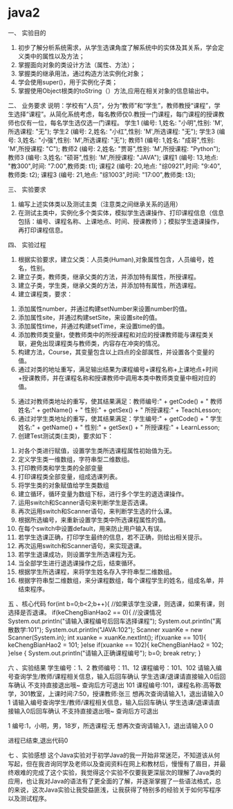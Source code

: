 # java2
一、 实验目的
1. 初步了解分析系统需求，从学生选课角度了解系统中的实体及其关系，学会定义类中的属性以及方法；
2. 掌握面向对象的类设计方法（属性、方法）；
3. 掌握类的继承用法，通过构造方法实例化对象；
4. 学会使用super()，用于实例化子类；
5. 掌握使用Object根类的toString（）方法,应用在相关对象的信息输出中。

二、 业务要求
说明：学校有“人员”，分为“教师”和“学生”，教师教授“课程”，学生选择“课程”。从简化系统考虑，每名教师仅0.教授一门课程，每门课程的授课教师也仅有一位，每名学生选仅选一门课程。
学生1 (编号: 1,姓名: "小明",性别: 'M',所选课程: "无");
学生2 (编号: 2,姓名: "小红",性别: 'M',所选课程: "无");
学生3 (编号: 3,姓名: "小强",性别: 'M',所选课程: "无");
教师1 (编号: 1,姓名: "成哥",性别: 'M',所授课程: "C");
教师2 (编号: 2,姓名: "贾哥",性别: 'M',所授课程: "Python");
教师3 (编号: 3,姓名: "硕哥",性别: 'M',所授课程: "JAVA");
课程1 (编号: 13,地点: "教300",时间: "7:00",教师类: t1);
课程2 (编号: 20,地点: "综0921",时间: "9:40",教师类: t2);
课程3 (编号: 21,地点: "综1003",时间: "17:00",教师类: t3);

三、 实验要求
1. 编写上述实体类以及测试主类（注意类之间继承关系的适用）
2. 在测试主类中，实例化多个类实体，模拟学生选课操作、打印课程信息（信息包括：编号、课程名称、上课地点、时间、授课教师 ）；模拟学生退课操作，再打印课程信息。

四、 实验过程
1. 根据实验要求，建立父类：人员类(Human),对象属性包含，人员编号，姓名，性别。
2. 建立子类，教师类，继承父类的方法，并添加特有属性，所授课程。
3. 建立子类，学生类，继承父类的方法，并添加特有属性，所选课程。
4. 建立课程类，要求：
1) 添加属性number，并通过构建setNumber来设置number的值。
2) 添加属性site，并通过构建setSite，来设置site的值。
3) 添加属性time，并通过构建setTime，来设置time的值。
4) 添加教师类变量t，使教师类中的所授课程和对应的授课教师能与课程类关联，避免出现课程类与教师类，内容存在冲突的情况。
5) 构建方法，Course，其变量包含以上四点的全部属性，并设置各个变量的值。
6) 通过对类的地址重写，满足输出结果为课程编号+课程名称+上课地点+时间+授课教师，并在课程名称和授课教师中调用本类中教师类变量中相对应的值。
5. 通过对教师类地址的重写，使其结果满足：教师编号:" + getCode() + " 教师姓名:" + getName() + " 性别:" + getSex() + " 所授课程:" + TeachLesson;
6. 通过对学生类地址的重写，使其结果满足：学生编号:" + getCode() + " 学生姓名:" + getName() + " 性别:" + getSex() + " 所授课程:" + LearnLesson;
7. 创建Test测试类(主类)，要求如下：
1) 对各个类进行赋值，设置学生类所选课程属性初始值为无。
2) 定义学生类一维数组，字符串型二维数组。
3) 打印教师类和学生类的全部变量
4) 打印课程类全部变量，组成选课列表。
5) 将学生类的对象赋值给学生类数组
6) 建立循环，循环变量为数组下标，进行多个学生的退选课操作。
7) 运用switch和Scanner语句来判断学生是否选课。
8) 再次运用switch和Scanner语句，来判断学生选的什么课。
9) 根据所选编号，来重新设置学生类中所选课程属性的值。
10) 在每个switch中设置default，用来防止用户输入有误。
11) 若学生选课正确，打印学生最终的信息，若不正确，则给出相关提示。
12) 再次运用switch和Scanner语句，来实现退课。
13) 若学生退课成功，则设置学生所选课程为无。
14) 当全部学生进行退选课操作之后，结束循环。
15) 根据学生所选课程，来将学生姓名存入字符串型二维数组。
16) 根据字符串型二维数组，来分课程数组，每个课程学生的姓名，组成名单，并结束程序。

五 、核心代码
for(int b=0;b<2;b++){               //如果该学生没课，则选课，如果有课，则选择是否退课。
    if(keChengBianHao2 == 0){       //没课情况
        System.out.println("请输入课程编号后回车选择课程");
        System.out.println("离散数学:101");
        System.out.println("JAVA:102");
        Scanner xuanKe = new Scanner(System.in);
        int xuanke = xuanKe.nextInt();
        if(xuanke == 101){
            keChengBianHao2 = 101;
        }else if(xuanke == 102){
            keChengBianHao2 = 102;
        }else {
            System.out.println("请输入正确课程编号");
            b=0;
            break retry;
        }
        
六 、实验结果
学生编号：1、2
教师编号：11、12
课程编号：101、102
请输入编号查询学生/教师/课程相关信息，输入后回车确认
学生选课/退课请直接输入0后回车确认
不支持直接退出哦~ 查询后方可退出
101
课程编号:101，课程名称:高等数学，301教室，上课时间:7:50，授课教师:张三
想再次查询请输入1，退出请输入0
1
请输入编号查询学生/教师/课程相关信息，输入后回车确认
学生选课/退课请直接输入0后回车确认
不支持直接退出哦~ 查询后方可退出

1
编号:1，小明，男，18岁，所选课程:无
想再次查询请输入1，退出请输入0
0

进程已结束,退出代码0

七 、实验感想
这个Java实验对于初学Java的我一开始非常迷茫，不知道该从何写起，但在我咨询同学及老师以及查阅资料在网上和教材后，慢慢有了眉目，并最终艰难的完成了这个实验，我觉得这个实验不仅要我更深层次的理解了Java类的应用，也让我对Java的语法有了更全面的了解，并逐渐掌握了一些语法格式，总的来说，这次Java实验让我受益匪浅，让我获得了特别多的经验关于如何写程序以及测试程序。
